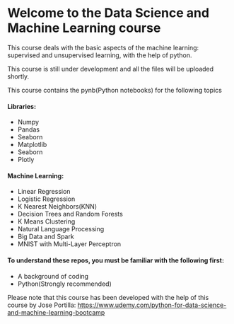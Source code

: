 <html>
	<body>
		<h1>Welcome to the Data Science and Machine Learning course</h1>
		<p>This course deals with the basic aspects of the machine learning: supervised and unsupervised learning, with the help of python.</p>
		<p>This course is still under development and all the files will be uploaded shortly.</p>
		<p>This course contains the pynb(Python notebooks) for the following topics</p>
		<h4>Libraries:</h4>
		<ul>
			<li>Numpy</li>
			<li>Pandas</li>
			<li>Seaborn</li>
			<li>Matplotlib</li>
			<li>Seaborn</li>
			<li>Plotly</li>
		</ul>
		<h4>Machine Learning:</h4>
		<ul>
			<li>Linear Regression</li>
			<li>Logistic Regression</li>
			<li>K Nearest Neighbors(KNN)</li>
			<li>Decision Trees and Random Forests</li>
			<li>K Means Clustering</li>
			<li>Natural Language Processing</li>
			<li>Big Data and Spark</li>
			<li>MNIST with Multi-Layer Perceptron</li>
		</ul>
		<h4>To understand these repos, you must be familiar with the following first:</h4>
		<ul>
			<li>A background of coding</li>
			<li>Python(Strongly recommended)</li>
		</ul>
		<p>Please note that this course has been developed with the help of this course by Jose Portilla: <a href="https://www.udemy.com/python-for-data-science-and-machine-learning-bootcamp">https://www.udemy.com/python-for-data-science-and-machine-learning-bootcamp</a></p>
	</body>
</html>